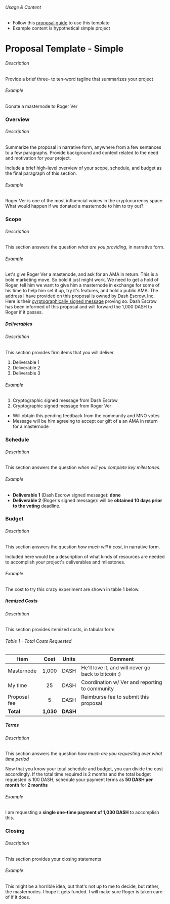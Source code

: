 ###### Usage & Content
* Follow this [proposal guide](https://github.com/dashcommunity/guides/blob/master/create_proposal_from_template.md) to use this template
* Example content is hypothetical simple project

# Proposal Template - Simple

###### Description
Provide a brief three- to ten-word tagline that summarizes your project 

###### Example
Donate a masternode to Roger Ver

### Overview

###### Description
Summarize the proposal in narrative form, anywhere from a few sentances to a few paragraphs.  Provide background and context related to the need and motivation for your project.  

Include a brief high-level overview of your scope, schedule, and budget as the final paragraph of this section.

###### Example
Roger Ver is one of the most influencial voices in the cryptocurrency space.  What would happen if we donated a masternode to him to try out?

### Scope

###### Description
This section answers the question *what are you providing*, in narrative form.

###### Example
Let's give Roger Ver a mastenode, and ask for an AMA in return.  This is a bold marketing move.  So bold it just might work.  We need to get a hold of Roger, tell him we want to give him a masternode in exchange for some of his time to help him set it up, try it's features, and hold a public AMA.  The address I have provided on this proposal is owned by Dash Escrow, Inc.  Here is their [cyrptographically signed message](dummylink) proving so.  Dash Escrow has been informed of this proposal and will forward the 1,000 DASH to Roger if it passes. 

##### Deliverables

###### Description
This section provides firm items that you will deliver.

1. Deliverable 1
2. Deliverable 2
3. Deliverable 3

###### Example

1. Cryptographic signed message from Dash Escrow 
2. Cryptographic signed message from Roger Ver
  * Will obtain this pending feedback from the community and MNO votes
  * Message will be him agreeing to accept our gift of a an AMA in return for a masternode

### Schedule

###### Description
This section answers the question *when will you complete key milestones*.  

###### Example

* **Deliverable 1** (Dash Escrow signed message):  **done**
* **Deliverable 2** (Roger's signed message): will be **obtained 10 days prior to the voting** deadline. 

### Budget

###### Description
This section answers the question *how much will it cost*, in narrative form.  

Included here would be a description of what kinds of resources are needed to accomplish your project's deliverables and milestones.  

###### Example

The cost to try this crazy experiment are shown in table 1 below.

##### Itemized Costs

###### Description
This section provides itemized costs, in tabular form

###### Table 1 - Total Costs Requested
|   Item        |    Cost   |   Units  |                       Comment                        |
|---------------|:---------:|:--------:|------------------------------------------------------|
| Masternode    |   1,000   |    DASH  | He'll love it, and will never go back to bitcoin :)  |
| My time       |      25   |    DASH  | Coordination w/ Ver and reporting to community       |
| Proposal fee  |       5   |    DASH  | Reimburse fee to submit this proposal                |
| **Total**     | **1,030** | **DASH** |                                                      |

##### Terms

###### Description
This section answers the question *how much are you requesting over what time period*

Now that you know your total schedule and budget, you can divide the cost accordingly.  If the total time required is 2 months and the total budget requested is 100 DASH, schedule your payment terms as **50 DASH per month** for **2 months**

###### Example
I am requesting a **single one-time payment of 1,030 DASH**  to accomplish this. 

### Closing

###### Description
This section provides your closing statements

###### Example
This might be a horrible idea, but that's not up to me to decide, but rather, the masternodes.  I hope it gets funded.  I will make sure Roger is taken care of if it does.
